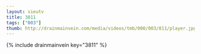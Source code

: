 ```yaml
--- 
layout: sieutv
title: 3811
tags: ["003"]
thumb: http://drainmainvein.com/media/videos/tmb/000/003/811/player.jpg
---
```

{% include drainmainvein key="3811" %} 
